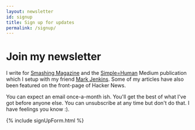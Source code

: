 ```yaml
---
layout: newsletter
id: signup
title: Sign up for updates
permalink: /signup/
---
```


# Join my newsletter

I write for [Smashing Magazine](https://www.smashingmagazine.com/2016/06/improving-ux-for-color-blind-users/) and the [Simple=Human](http://medium.com/simple-human) Medium publication which I setup with my friend [Mark Jenkins](http://theluckystrike.co.uk). Some of my articles have also been featured on the front-page of Hacker News.

You can expect an email once-a-month ish. You'll get the best of what I've got before anyone else. You can unsubscribe at any time but don't do that. I have feelings you know :).

{% include signUpForm.html %}

